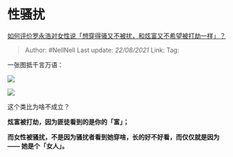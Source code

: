 # 性骚扰
[如何评价罗永浩对女性说「想穿得骚又不被扰，和炫富又不希望被打劫一样」？](https://www.zhihu.com/question/332421615/answer/734846673)

> Author: #NellNell
> Last update: *22/08/2021*
> Link:
> Tag:

一张图抵千言万语：

![](https://pic1.zhimg.com/50/v2-12b8f75de0fc9c616aef6fd10f8fde07_720w.jpg?source=c8b7c179)

![](https://pic1.zhimg.com/80/v2-12b8f75de0fc9c616aef6fd10f8fde07_720w.jpg?source=c8b7c179)

这个类比为啥不成立？

**炫富被打劫，因为匪徒看到的是你的「富」；**

**而女性被骚扰，不是因为骚扰者看到她穿啥，长的好不好看，而仅仅就是因为 —— 她是个「女人」。**
